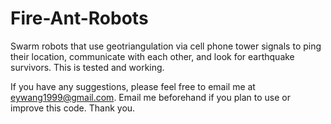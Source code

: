 # Fire-Ant-Robots
Swarm robots that use geotriangulation via cell phone tower signals to ping their location, communicate with each other, and look for earthquake survivors. This is tested and working.

If you have any suggestions, please feel free to email me at eywang1999@gmail.com. Email me beforehand if you plan to use or improve this code. Thank you.
